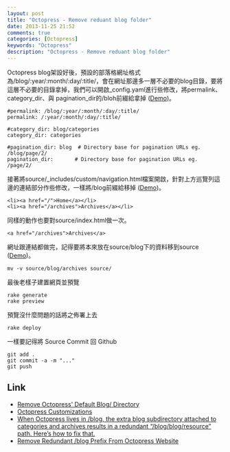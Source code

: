 ```yaml
---
layout: post
title: "Octopress - Remove reduant blog folder"
date: 2013-11-25 21:52
comments: true
categories: [Octopress]
keywords: "Octopress"
description: "Octopress - Remove reduant blog folder"
---
```


Octopress blog架設好後，預設的部落格網址格式為/blog/:year/:month/:day/:title/，會在網址那邊多一層不必要的blog目錄，要將這層不必要的目錄拿掉，我們可以開啟_config.yaml進行些修改，將permalink、 category_dir、與 pagination_dir的/bloh前綴給拿掉 ([Demo](/images/posts/OctopressRemoveReduantBlogFolder/1.png))。

<!--More-->

    #permalink: /blog/:year/:month/:day/:title/
    permalink: /:year/:month/:day/:title/

    #category_dir: blog/categories
    category_dir: categories

    #pagination_dir: blog  # Directory base for pagination URLs eg. /blog/page/2/
    pagination_dir:       # Directory base for pagination URLs eg. /page/2/


接著將source/_includes/custom/navigation.html檔案開啟，針對上方巡覽列這邊的連結部分作些修改，一樣將/blog前綴給移掉 ([Demo](/images/posts/OctopressRemoveReduantBlogFolder/2.png))。

    <li><a href="/">Home</a></li>
    <li><a href="/archives">Archives</a></li>


同樣的動作也要對source/index.html做一次。

    <a href="/archives">Archives</a>


網址跟連結都做完，記得要將本來放在source/blog下的資料移到source ([Demo](/images/posts/OctopressRemoveReduantBlogFolder/3.png))。

    mv -v source/blog/archives source/


最後老樣子建置網頁並預覽
    
    rake generate
    rake preview


預覽沒什麼問題的話將之佈署上去

    rake deploy


一樣要記得將 Source Commit 回 Github

    git add .
    git commit -a -m "..."
    git push


Link
----
* [Remove Octopress' Default Blog/ Directory](http://blog.floriancargoet.com/2012/03/remove-octopress-default-blog-slash-directory/)
* [Octopress Customizations](http://www.ewal.net/2012/09/08/octopress-customizations/)
* [When Octopress lives in /blog, the extra blog subdirectory attached to categories and archives results in a redundant “/blog/blog/resource” path. Here’s how to fix that.](http://hackingoff.com/blog/jekyll-octopress-in-a-subdirectory-removing-redundant-slash-blog-path-to-archives-and-categories/)
* [Remove Redundant /blog Prefix From Octopress Website](http://xit0.org/2013/04/remove-redundant-slash-blog-prefix-from-octopress-website/)
